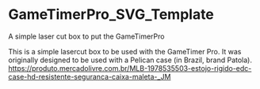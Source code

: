 # GameTimerPro_SVG_Template
A simple laser cut box to put the GameTimerPro

This is a simple lasercut box to be used with the GameTimer Pro.
It was originally designed to be used with a Pelican case (in Brazil, brand Patola).
https://produto.mercadolivre.com.br/MLB-1978535503-estojo-rigido-edc-case-hd-resistente-seguranca-caixa-maleta-_JM
